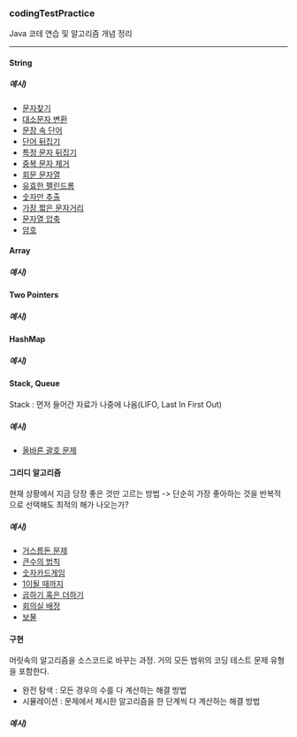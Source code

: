### codingTestPractice
Java 코테 연습 및 알고리즘 개념 정리

---

#### String

##### 예시)
- [문자찾기](https://github.com/jeein2222/codingTestPractice/blob/main/inflearn/Sol1.java)
- [대소문자 변환](https://github.com/jeein2222/codingTestPractice/blob/main/inflearn/Sol2.java)
- [문장 속 단어](https://github.com/jeein2222/codingTestPractice/blob/main/inflearn/Sol3.java)
- [단어 뒤집기](https://github.com/jeein2222/codingTestPractice/blob/main/inflearn/Sol4.java)
- [특정 문자 뒤집기](https://github.com/jeein2222/codingTestPractice/blob/main/inflearn/Sol5.java)
- [중복 문자 제거](https://github.com/jeein2222/codingTestPractice/blob/main/inflearn/Sol6.java)
- [회문 문자열](https://github.com/jeein2222/codingTestPractice/blob/main/inflearn/Sol7.java)
- [유효한 팰린드롬](https://github.com/jeein2222/codingTestPractice/blob/main/inflearn/Sol8.java)
- [숫자만 추출](https://github.com/jeein2222/codingTestPractice/blob/main/inflearn/Sol9.java)
- [가장 짧은 문자거리](https://github.com/jeein2222/codingTestPractice/blob/main/inflearn/Sol10.java)
- [문자열 압축](https://github.com/jeein2222/codingTestPractice/blob/main/inflearn/Sol11.java)
- [암호](https://github.com/jeein2222/codingTestPractice/blob/main/inflearn/Sol12.java)

#### Array

##### 예시)

#### Two Pointers

##### 예시)

#### HashMap

##### 예시)

#### Stack, Queue
Stack : 먼저 들어간 자료가 나중에 나옴(LIFO, Last In First Out)

##### 예시)
- [올바른 괄호 문제](https://github.com/jeein2222/codingTestPractice/blob/main/inflearn/Sol36.java)



#### 그리디 알고리즘
현재 상황에서 지금 당장 좋은 것만 고르는 방법 -> 단순히 가장 좋아하는 것을 반복적으로 선택해도 최적의 해가 나오는가?

##### 예시)
- [거스름돈 문제](https://github.com/jeein2222/codingTestPractice/blob/main/ndb/greedy_imple/Sol02.java)
- [큰수의 법칙](https://github.com/jeein2222/codingTestPractice/blob/main/ndb/greedy_imple/Sol01.java)
- [숫자카드게임](https://github.com/jeein2222/codingTestPractice/blob/main/ndb/greedy_imple/Sol03.java)
- [1이될 때까지](https://github.com/jeein2222/codingTestPractice/blob/main/ndb/greedy_imple/Sol04.java)
- [곱하기 혹은 더하기](https://github.com/jeein2222/codingTestPractice/blob/main/ndb/greedy_imple/Sol5.java)
- [회의실 배정](https://github.com/jeein2222/codingTestPractice/blob/main/ndb/greedy_imple/Bj01.java)
- [보물](https://github.com/jeein2222/codingTestPractice/blob/main/ndb/greedy_imple/Bj02.java)



#### 구현
머릿속의 알고리즘을 소스코드로 바꾸는 과정. 거의 모든 범위의 코딩 테스트 문제 유형을 포함한다.
- 완전 탐색 : 모든 경우의 수를 다 계산하는 해결 방법
- 시뮬레이션 : 문제에서 제시한 알고리즘을 한 단계씩 다 계산하는 해결 방법

##### 예시)
